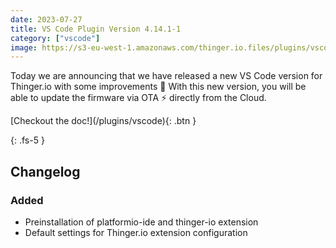 ```yaml
---
date: 2023-07-27
title: VS Code Plugin Version 4.14.1-1
category: ["vscode"]
image: https://s3-eu-west-1.amazonaws.com/thinger.io.files/plugins/vscode/img/vscode-logo.png
---
```


Today we are announcing that we have released a new VS Code version for Thinger.io with some improvements :partying_face:
With this new version, you will be able to update the firmware via OTA :zap: directly from the Cloud.

<span class="fs-5">
[Checkout the doc!](/plugins/vscode){: .btn }
</span>

{: .fs-5 }

## Changelog

### Added
- Preinstallation of platformio-ide and thinger-io extension
- Default settings for Thinger.io extension configuration
